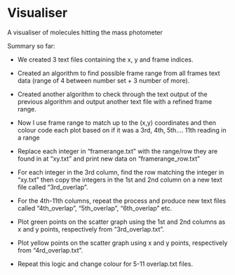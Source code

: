 # Visualiser
A visualiser of molecules hitting the mass photometer

Summary so far:

-	We created 3 text files containing the x, y and frame indices.
-	Created an algorithm to find possible frame range from all frames text data (range of 4 between number set + 3 number of more).
-	Created another algorithm to check through the text output of the previous algorithm and output another text file with a refined frame range.
-	Now I use frame range to match up to the (x,y) coordinates and then colour code each plot based on if it was a 3rd, 4th, 5th.... 11th reading in a range

-	Replace each integer in “framerange.txt” with the range/row they are found in at “xy.txt” and print new data on “framerange_row.txt”
-	For each integer in the 3rd column, find the row matching the integer in “xy.txt” then copy the integers in the 1st and 2nd column on a new text file called “3rd_overlap”.
-	For the 4th-11th columns, repeat the process and produce new text files called “4th_overlap”, “5th_overlap”, “6th_overlap” etc.
-	Plot green points on the scatter graph using the 1st and 2nd columns as x and y points, respectively from “3rd_overlap.txt”.
-	Plot yellow points on the scatter graph using x and y points, respectively from “4rd_overlap.txt”.
-	Repeat this logic and change colour for 5-11 overlap.txt files.
